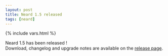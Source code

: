 ```yaml
---
layout: post
title: Neard 1.5 released
tags: [neard]
---
```

{% include vars.html %}

Neard 1.5 has been released !<br />
Download, changelog and upgrade notes are available on the [release page](/release/1.5).
